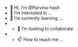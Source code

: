 - 👋 Hi, I’m @Parvina-hash
- 👀 I’m interested in ...
- 🌱 I’m currently learning ...
- - 💞️ I’m looking to collaborate
- - 📫 How to reach me ...

<!---
Parvina-hash/Parvina-hash is a ✨ special ✨ repository because its `README.md` (this file) appears on your GitHub profile.
You can click the Preview link to take a look at your changes.
--->
